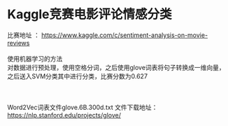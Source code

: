 # Kaggle竞赛电影评论情感分类
比赛地址 ： https://www.kaggle.com/c/sentiment-analysis-on-movie-reviews     \
\
使用机器学习的方法\
对数据进行预处理，使用空格分词，之后使用glove词表将句子转换成一维向量，之后送入SVM分类其中进行分类，比赛分数为0.627\
\
\
\
Word2Vec词表文件glove.6B.300d.txt 文件下载地址： https://nlp.stanford.edu/projects/glove/ 

